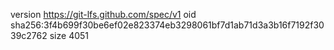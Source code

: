version https://git-lfs.github.com/spec/v1
oid sha256:3f4b699f30be6ef02e823374eb3298061bf7d1ab71d3a3b16f7192f3039c2762
size 4051

